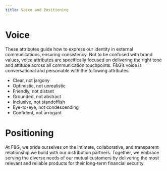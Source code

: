 ```yaml
---
title: Voice and Positioning
---
```


# Voice
These attributes guide how to express our identity in external communications, ensuring consistency. Not to be confused with brand values, voice attributes are specifically focused on delivering the right tone and attitude across all communication touchpoints. F&G’s voice is conversational and personable with the following attributes:
- Clear, not jargony
- Optimistic, not unrealistic
- Friendly, not distant
- Grounded, not abstract
- Inclusive, not standoffish
- Eye-to-eye, not condescending
- Confident, not arrogant

# Positioning
At F&G, we pride ourselves on the intimate, collaborative, and transparent relationship we build with our distribution partners. Together, we embrace serving the diverse needs of our mutual customers by delivering the most relevant and reliable products for their long-term financial security.